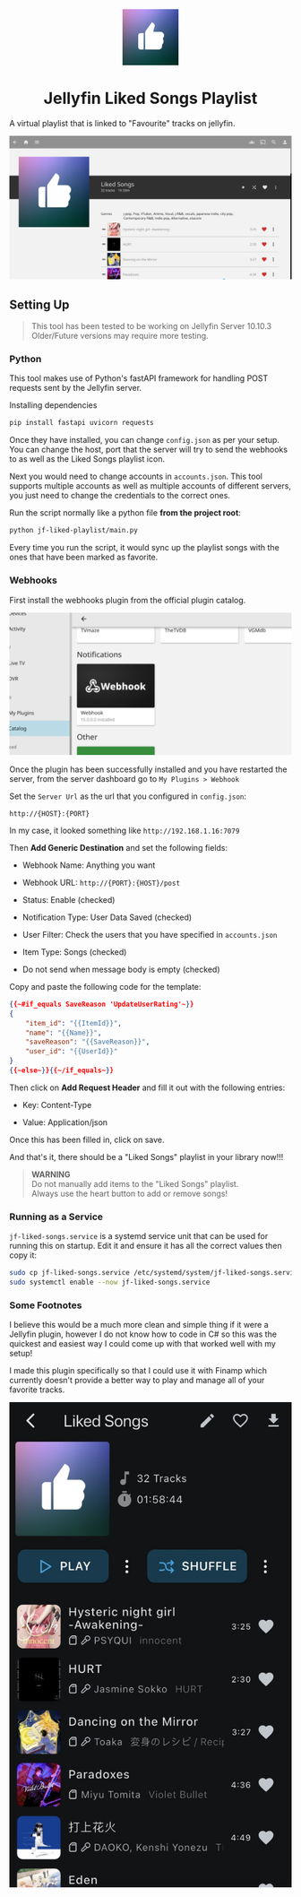 <div align="center"><img src="playlist_cover.png" height=100>

<h1> Jellyfin Liked Songs Playlist </h1>
</div>

A virtual playlist that is linked to "Favourite" tracks on jellyfin.

![Jellyfin web client](docs/img/3_webclient.png)

## Setting Up

> This tool has been tested to be working on Jellyfin Server 10.10.3
> Older/Future versions may require more testing.

### Python

This tool makes use of Python's fastAPI framework for handling POST requests sent by the Jellyfin server.

Installing dependencies
```sh
pip install fastapi uvicorn requests
```

Once they have installed, you can change `config.json` as per your setup. You can change the host, port that the server will try to send the webhooks to as well as the Liked Songs playlist icon.

Next you would need to change accounts in `accounts.json`. This tool supports multiple accounts as well as multiple accounts of different servers, you just need to change the credentials to the correct ones.

Run the script normally like a python file **from the project root**:

```sh
python jf-liked-playlist/main.py
```

Every time you run the script, it would sync up the playlist songs with the ones that have been marked as favorite.

### Webhooks

First install the webhooks plugin from the official plugin catalog.

![Plugin in jellyfin admin dashboard](docs/img/1_plugin_install.png)

Once the plugin has been successfully installed and you have restarted the server, from the server dashboard go to `My Plugins > Webhook`

Set the `Server Url` as the url that you configured in `config.json`:

```
http://{HOST}:{PORT}
```

In my case, it looked something like `http://192.168.1.16:7079`

Then **Add Generic Destination** and set the following fields:

- Webhook Name: Anything you want

- Webhook URL: `http://{PORT}:{HOST}/post`

- Status: Enable (checked)

- Notification Type: User Data Saved (checked)

- User Filter: Check the users that you have specified in `accounts.json`

- Item Type: Songs (checked)

- Do not send when message body is empty (checked)

Copy and paste the following code for the template:

```json
{{~#if_equals SaveReason 'UpdateUserRating'~}}
{
    "item_id": "{{ItemId}}",
    "name": "{{Name}}",
    "saveReason": "{{SaveReason}}",
    "user_id": "{{UserId}}"
}
{{~else~}}{{~/if_equals~}}
```

Then click on **Add Request Header** and fill it out with the following entries:

- Key: Content-Type

- Value: Application/json

Once this has been filled in, click on save.

And that's it, there should be a "Liked Songs" playlist in your library now!!!

> **WARNING**
> <br>Do not manually add items to the "Liked Songs" playlist.<br>
> Always use the heart button to add or remove songs!

### Running as a Service

`jf-liked-songs.service` is a systemd service unit that can be used for running this on startup. Edit it and ensure it has all the correct values then copy it:

```sh
sudo cp jf-liked-songs.service /etc/systemd/system/jf-liked-songs.service
sudo systemctl enable --now jf-liked-songs.service
```

### Some Footnotes

I believe this would be a much more clean and simple thing if it were a Jellyfin plugin, however I do not know how to code in C# so this was the quickest and easiest way I could come up with that worked well with my setup!

I made this plugin specifically so that I could use it with Finamp which currently doesn't provide a better way to play and manage all of your favorite tracks.

![Finamp Screenshot](docs/img/2_finamp_ss.jpg.jpeg)